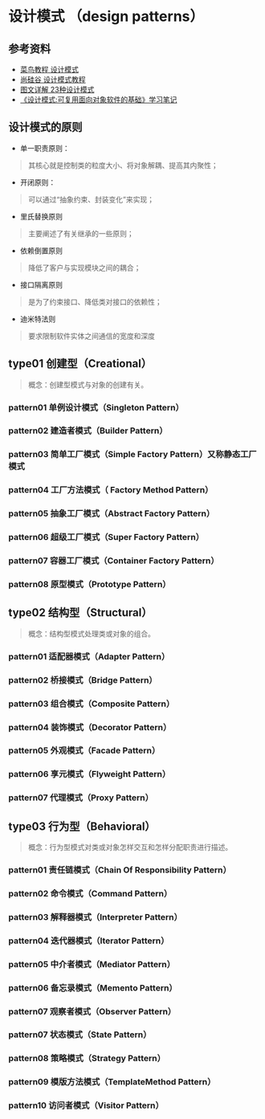 # 设计模式 （design patterns）
## 参考资料
- [菜鸟教程 设计模式](https://www.runoob.com/design-pattern/design-pattern-tutorial.html)
- [尚硅谷 设计模式教程](https://www.bilibili.com/video/BV1G4411c7N4?p=1&vd_source=478f23bc58e5b8ebc20933ceaaa169a6)
- [图文详解 23种设计模式](https://mp.weixin.qq.com/s?__biz=MzU0OTE4MzYzMw==&mid=2247517079&idx=2&sn=6406008df0b99ee3d97bbceaa278f2f2&chksm=fbb10a69ccc6837fde5639b70b4c8ef4f0902f3b728dd4f9a4bded687cac5ff8998af17e0719&scene=27)
- [《设计模式:可复用面向对象软件的基础》学习笔记](https://jueee.github.io/design-patterns/)

## 设计模式的原则
- 单一职责原则：
> 其核心就是控制类的粒度大小、将对象解耦、提高其内聚性；

- 开闭原则：
> 可以通过“抽象约束、封装变化”来实现；

- 里氏替换原则
> 主要阐述了有关继承的一些原则；

- 依赖倒置原则
> 降低了客户与实现模块之间的耦合；

- 接口隔离原则
> 是为了约束接口、降低类对接口的依赖性；

- 迪米特法则
> 要求限制软件实体之间通信的宽度和深度


## type01 创建型（Creational）
> 概念：创建型模式与对象的创建有关。

### pattern01 单例设计模式（Singleton Pattern）

### pattern02 建造者模式（Builder Pattern）

### pattern03 简单工厂模式（Simple Factory Pattern）又称静态工厂模式

### pattern04 工厂方法模式（ Factory Method Pattern）

### pattern05 抽象工厂模式（Abstract Factory Pattern）

### pattern06 超级工厂模式（Super Factory Pattern）

### pattern07 容器工厂模式（Container Factory Pattern）

### pattern08 原型模式（Prototype Pattern）


## type02 结构型（Structural）
> 概念：结构型模式处理类或对象的组合。

### pattern01 适配器模式（Adapter Pattern）

### pattern02 桥接模式（Bridge Pattern）

### pattern03 组合模式（Composite Pattern）

### pattern04 装饰模式（Decorator Pattern）

### pattern05 外观模式（Facade Pattern）

### pattern06 享元模式（Flyweight Pattern）

### pattern07 代理模式（Proxy Pattern）

## type03 行为型（Behavioral）
> 概念：行为型模式对类或对象怎样交互和怎样分配职责进行描述。

### pattern01 责任链模式（Chain Of Responsibility Pattern）

### pattern02 命令模式（Command Pattern）

### pattern03 解释器模式（Interpreter Pattern）

### pattern04 迭代器模式（Iterator Pattern）

### pattern05 中介者模式（Mediator Pattern）

### pattern06 备忘录模式（Memento Pattern）

### pattern07 观察者模式（Observer Pattern）

### pattern07 状态模式（State Pattern）

### pattern08 策略模式（Strategy Pattern）

### pattern09 模版方法模式（TemplateMethod Pattern）

### pattern10 访问者模式（Visitor Pattern）
